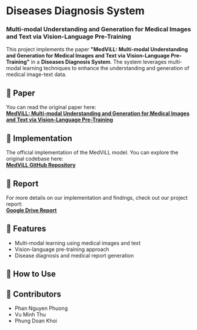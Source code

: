 # Diseases Diagnosis System  
### Multi-modal Understanding and Generation for Medical Images and Text via Vision-Language Pre-Training  

This project implements the paper **"MedViLL: Multi-modal Understanding and Generation for Medical Images and Text via Vision-Language Pre-Training"** in a **Diseases Diagnosis System**. The system leverages multi-modal learning techniques to enhance the understanding and generation of medical image-text data.  

## 📄 Paper  
You can read the original paper here:  
**[MedViLL: Multi-modal Understanding and Generation for Medical Images and Text via Vision-Language Pre-Training](https://arxiv.org/abs/2105.11333)**  

## 📂 Implementation  
The official implementation of the MedViLL model. You can explore the original codebase here:  
**[MedViLL GitHub Repository](https://github.com/SuperSupermoon/MedViLL/tree/master)**  

## 📑 Report  
For more details on our implementation and findings, check out our project report:  
**[Google Drive Report](https://drive.google.com/drive/folders/18nfEA7BvSM4TmsMMGA2ZZw_hWMLxGK59?usp=sharing)**  

## 🚀 Features  
- Multi-modal learning using medical images and text  
- Vision-language pre-training approach  
- Disease diagnosis and medical report generation  

## 📌 How to Use  


## 🤝 Contributors  
- Phan Nguyen Phuong
- Vu Minh Thu
- Phung Doan Khoi
